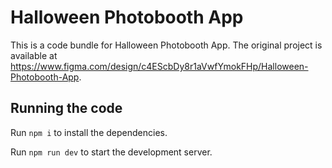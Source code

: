 
  # Halloween Photobooth App

  This is a code bundle for Halloween Photobooth App. The original project is available at https://www.figma.com/design/c4EScbDy8r1aVwfYmokFHp/Halloween-Photobooth-App.

  ## Running the code

  Run `npm i` to install the dependencies.

  Run `npm run dev` to start the development server.
  